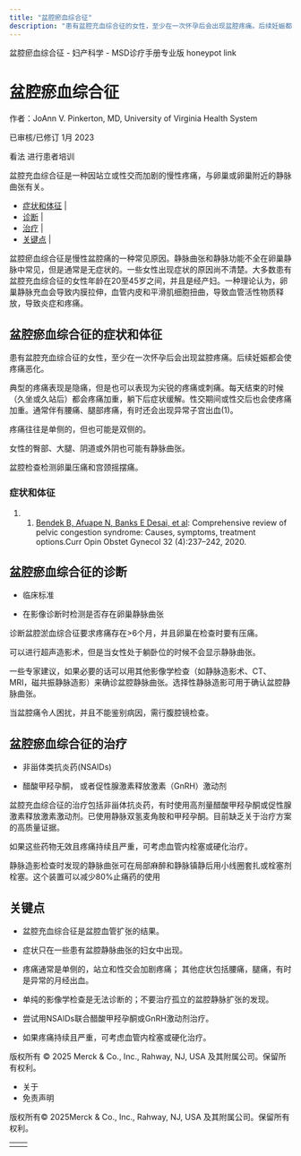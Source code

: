 ```yaml
---
title: "盆腔瘀血综合征"
description: "患有盆腔充血综合征的女性，至少在一次怀孕后会出现盆腔疼痛。后续妊娠都会使疼痛恶化。"
---
```


﻿盆腔瘀血综合征 \- 妇产科学 \- MSD诊疗手册专业版 honeypot link

# 盆腔瘀血综合征

作者：JoAnn V. Pinkerton, MD, University of Virginia Health System

已审核/已修订 1月 2023

看法 进行患者培训

盆腔充血综合征是一种因站立或性交而加剧的慢性疼痛，与卵巢或卵巢附近的静脉曲张有关。

- [症状和体征](#症状和体征_v6574409_zh) \|
- [诊断](#诊断_v6574413_zh) \|
- [治疗](#治疗_v6574422_zh) \|
- [关键点](#关键点_v44227952_zh) \|

盆腔瘀血综合征是慢性盆腔痛的一种常见原因。静脉曲张和静脉功能不全在卵巢静脉中常见，但是通常是无症状的。一些女性出现症状的原因尚不清楚。大多数患有盆腔充血综合征的女性年龄在20至45岁之间，并且是经产妇。一种理论认为，卵巢静脉充血会导致内膜拉伸，血管内皮和平滑肌细胞扭曲，导致血管活性物质释放，导致炎症和疼痛。

## 盆腔瘀血综合征的症状和体征

患有盆腔充血综合征的女性，至少在一次怀孕后会出现盆腔疼痛。后续妊娠都会使疼痛恶化。

典型的疼痛表现是隐痛，但是也可以表现为尖锐的疼痛或刺痛。每天结束的时候（久坐或久站后）都会疼痛加重，躺下后症状缓解。性交期间或性交后也会使疼痛加重。通常伴有腰痛、腿部疼痛，有时还会出现异常子宫出血(1)。

疼痛往往是单侧的，但也可能是双侧的。

女性的臀部、大腿、阴道或外阴也可能有静脉曲张。

盆腔检查检测卵巢压痛和宫颈摇摆痛。

### 症状和体征

1. 1. [Bendek B, Afuape N, Banks E Desai, et al](https://journals.lww.com/co-obgyn/Abstract/2020/08000/Comprehensive_review_of_pelvic_congestion.2.aspx): Comprehensive review of pelvic congestion syndrome: Causes, symptoms, treatment options.Curr Opin Obstet Gynecol 32 (4):237–242, 2020.


## 盆腔瘀血综合征的诊断

- 临床标准

- 在影像诊断时检测是否存在卵巢静脉曲张


诊断盆腔淤血综合征要求疼痛存在>6个月，并且卵巢在检查时要有压痛。

可以进行超声造影术，但是当女性处于躺卧位的时候不会显示静脉曲张。

一些专家建议，如果必要的话可以用其他影像学检查（如静脉造影术、CT、MRI，磁共振静脉造影）来确诊盆腔静脉曲张。选择性静脉造影可用于确认盆腔静脉曲张。

当盆腔痛令人困扰，并且不能鉴别病因，需行腹腔镜检查。

## 盆腔瘀血综合征的治疗

- 非甾体类抗炎药(NSAIDs)

- 醋酸甲羟孕酮， 或者促性腺激素释放激素（GnRH）激动剂


盆腔充血综合征的治疗包括非甾体抗炎药，有时使用高剂量醋酸甲羟孕酮或促性腺激素释放激素激动剂。已使用静脉双氢麦角胺和甲羟孕酮。目前缺乏关于治疗方案的高质量证据。

如果这些药物无效且疼痛持续且严重，可考虑血管内栓塞或硬化治疗。

静脉造影检查时发现的静脉曲张可在局部麻醉和静脉镇静后用小线圈套扎或栓塞剂栓塞。这个装置可以减少80%止痛药的使用

## 关键点

- 盆腔充血综合征是盆腔血管扩张的结果。

- 症状只在一些患有盆腔静脉曲张的妇女中出现。

- 疼痛通常是单侧的，站立和性交会加剧疼痛； 其他症状包括腰痛，腿痛，有时是异常的月经出血。

- 单纯的影像学检查是无法诊断的；不要治疗孤立的盆腔静脉扩张的发现。

- 尝试用NSAIDs联合醋酸甲羟孕酮或GnRH激动剂治疗。

- 如果疼痛持续且严重，可考虑血管内栓塞或硬化治疗。




版权所有 © 2025
Merck & Co., Inc., Rahway, NJ, USA 及其附属公司。保留所有权利。

- 关于
- 免责声明

版权所有© 2025Merck & Co., Inc., Rahway, NJ, USA 及其附属公司。保留所有权利。

|     |     |
| --- | --- |
|  |  |